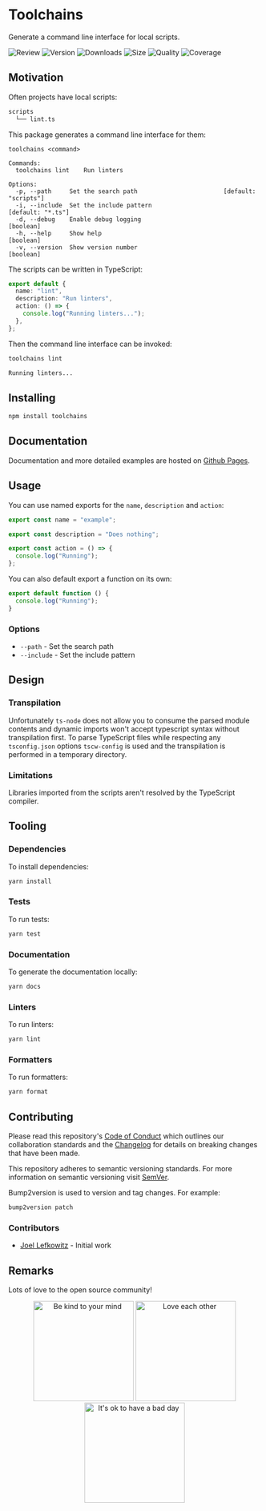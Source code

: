 # Toolchains

Generate a command line interface for local scripts.

![Review](https://img.shields.io/github/actions/workflow/status/JoelLefkowitz/toolchains/review.yaml)
![Version](https://img.shields.io/npm/v/toolchains)
![Downloads](https://img.shields.io/npm/dw/toolchains)
![Size](https://img.shields.io/bundlephobia/min/toolchains)
![Quality](https://img.shields.io/codacy/grade/8fd441672bfe400581ef07dfb59eda5c)
![Coverage](https://img.shields.io/codacy/coverage/8fd441672bfe400581ef07dfb59eda5c)

## Motivation

Often projects have local scripts:

```txt
scripts
  └── lint.ts
```

This package generates a command line interface for them:

```
toolchains <command>

Commands:
  toolchains lint    Run linters

Options:
  -p, --path     Set the search path                        [default: "scripts"]
  -i, --include  Set the include pattern                       [default: "*.ts"]
  -d, --debug    Enable debug logging                                  [boolean]
  -h, --help     Show help                                             [boolean]
  -v, --version  Show version number                                   [boolean]
```

The scripts can be written in TypeScript:

```ts
export default {
  name: "lint",
  description: "Run linters",
  action: () => {
    console.log("Running linters...");
  },
};
```

Then the command line interface can be invoked:

```bash
toolchains lint
```

```txt
Running linters...
```

## Installing

```bash
npm install toolchains
```

## Documentation

Documentation and more detailed examples are hosted on [Github Pages](https://joellefkowitz.github.io/toolchains).

## Usage

You can use named exports for the `name`, `description` and `action`:

```ts
export const name = "example";

export const description = "Does nothing";

export const action = () => {
  console.log("Running");
};
```

You can also default export a function on its own:

```ts
export default function () {
  console.log("Running");
}
```

### Options

- `--path` - Set the search path
- `--include` - Set the include pattern

## Design

### Transpilation

Unfortunately `ts-node` does not allow you to consume the parsed module contents and dynamic imports won't accept typescript syntax without transpilation first. 
To parse TypeScript files while respecting any `tsconfig.json` options `tscw-config` is used and the transpilation is performed in a temporary directory.

### Limitations

Libraries imported from the scripts aren't resolved by the TypeScript compiler.

## Tooling

### Dependencies

To install dependencies:

```bash
yarn install
```

### Tests

To run tests:

```bash
yarn test
```

### Documentation

To generate the documentation locally:

```bash
yarn docs
```

### Linters

To run linters:

```bash
yarn lint
```

### Formatters

To run formatters:

```bash
yarn format
```

## Contributing

Please read this repository's [Code of Conduct](CODE_OF_CONDUCT.md) which outlines our collaboration standards and the [Changelog](CHANGELOG.md) for details on breaking changes that have been made.

This repository adheres to semantic versioning standards. For more information on semantic versioning visit [SemVer](https://semver.org).

Bump2version is used to version and tag changes. For example:

```bash
bump2version patch
```

### Contributors

- [Joel Lefkowitz](https://github.com/joellefkowitz) - Initial work

## Remarks

Lots of love to the open source community!

<div align='center'>
    <img width=200 height=200 src='https://media.giphy.com/media/osAcIGTSyeovPq6Xph/giphy.gif' alt='Be kind to your mind' />
    <img width=200 height=200 src='https://media.giphy.com/media/KEAAbQ5clGWJwuJuZB/giphy.gif' alt='Love each other' />
    <img width=200 height=200 src='https://media.giphy.com/media/WRWykrFkxJA6JJuTvc/giphy.gif' alt="It's ok to have a bad day" />
</div>
